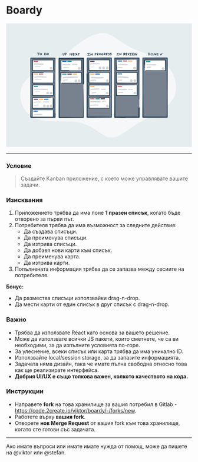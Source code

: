 # Boardy

![Boardy](./kanban.png)

----

### Условие

> Създайте Kanban приложение, с което може управлявате вашите задачи.

### Изисквания

1. Приложението трябва да има поне **1 празен списък**, когато бъде отворено за първи път.
1. Потребителя трябва да има възможност за следните действия:
    - Да създава списъци.
    - Да преименува списъци.
    - Да изтрива списъци.
    - Да добавя нови карти към списък.
    - Да преименува карта.
    - Да изтрива карти.
1. Попълнената информация трябва да се запазва между сесиите на потребителя.

**Бонус:**

- Да размества списъци използвайки drag-n-drop.
- Да мести карти от един списък в друг списък с drag-n-drop. 

### Важно

- Трябва да използвате React като основа за вашето решение.
- Може да използвате всички JS пакети, които сметнете, че са ви необходими, за да изпълните условията по-горе.
- За улеснение, всеки списък или карта трябва да има уникално ID.
- Използвайте local/session storage, за да запазите информацията.
- Задачата няма дизайн, така че имате пълна свободна относно това как ще реализирате интерфейса.
- **Добрия UI/UX е също толкова важен, колкото качеството на кода.**

### Инструкции

- Направете **fork** на това хранилище за вашия потребил в Gitlab - https://code.2create.io/viktor/boardy/-/forks/new.
- Работете върху **вашия fork**.
- Отворете **нов Merge Request** от вашия fork към това хранилище, когато сте готови със задачата.

---

Ако имате въпроси или имате имате нужда от помощ, може да пишете на @viktor или @stefan.
